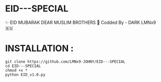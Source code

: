 # EID---SPECIAL
✨ EID MUBARAK DEAR MUSLIM BROTHERS 🌺 Codded By - DARK LMNx9 🇧🇩
# INSTALLATION :

    git clone https://github.com/LMNx9-JOHNY/EID---SPECIAL
    cd EID---SPECIAL
    chmod +x *
    python EID_v1.0.py
